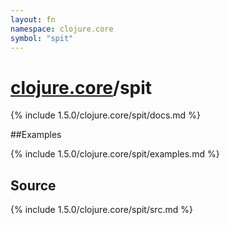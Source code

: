 ```yaml
---
layout: fn
namespace: clojure.core
symbol: "spit"
---
```


# [clojure.core](../)/spit

{% include 1.5.0/clojure.core/spit/docs.md %}

##Examples

{% include 1.5.0/clojure.core/spit/examples.md %}
## Source
{% include 1.5.0/clojure.core/spit/src.md %}

